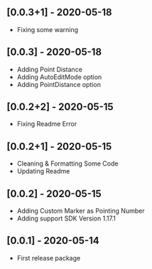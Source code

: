 ## [0.0.3+1] - 2020-05-18
 
* Fixing some warning

## [0.0.3] - 2020-05-18
 
* Adding Point Distance
* Adding AutoEditMode option
* Adding PointDistance option

## [0.0.2+2] - 2020-05-15
 
* Fixing Readme Error

## [0.0.2+1] - 2020-05-15
 
* Cleaning & Formatting Some Code
* Updating Readme 

## [0.0.2] - 2020-05-15
 
* Adding Custom Marker as Pointing Number
* Adding support SDK Version 1.17.1

## [0.0.1] - 2020-05-14
 
* First release package